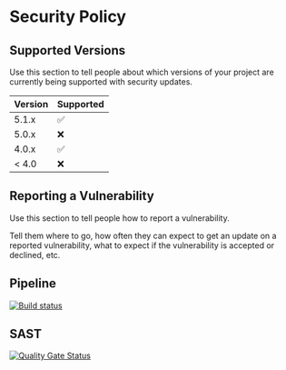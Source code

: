 # Security Policy

## Supported Versions

Use this section to tell people about which versions of your project are
currently being supported with security updates.

| Version | Supported          |
| ------- | ------------------ |
| 5.1.x   | :white_check_mark: |
| 5.0.x   | :x:                |
| 4.0.x   | :white_check_mark: |
| < 4.0   | :x:                |

## Reporting a Vulnerability

Use this section to tell people how to report a vulnerability.

Tell them where to go, how often they can expect to get an update on a
reported vulnerability, what to expect if the vulnerability is accepted or
declined, etc.

## Pipeline
[![Build status](https://dev.azure.com/jailtons/jailtons/_apis/build/status/WebGoat.NET)](https://dev.azure.com/jailtons/jailtons/_build/latest?definitionId=73)

## SAST
[![Quality Gate Status](https://sonarqubewebapp.azurewebsites.net/api/project_badges/measure?project=WebGoat.NET&metric=alert_status&token=4c06c682f4ea807e4bb7cf061fa8aad80c7e3790)](https://sonarqubewebapp.azurewebsites.net/dashboard?id=WebGoat.NET)
